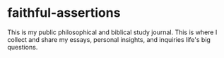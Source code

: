 # faithful-assertions
This is my public philosophical and biblical study journal. This is where I collect and share my essays, personal insights, and inquiries life's big questions.
